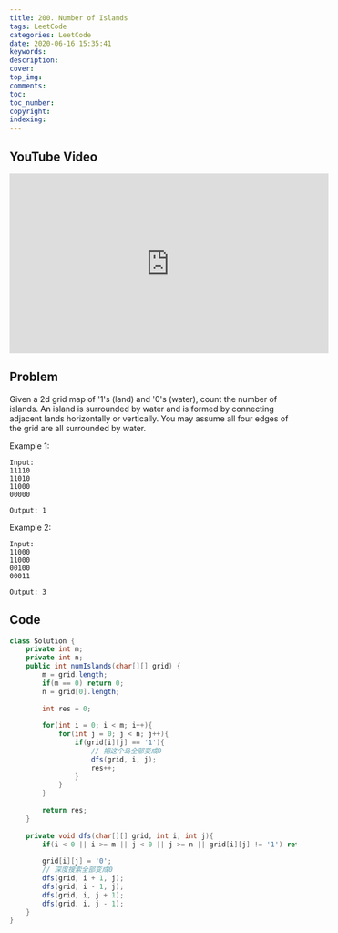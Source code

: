 ```yaml
---
title: 200. Number of Islands
tags: LeetCode
categories: LeetCode
date: 2020-06-16 15:35:41
keywords:
description:
cover:
top_img:
comments:
toc:
toc_number:
copyright:
indexing:
---
```

## YouTube Video
<iframe width="560" height="315" src="https://www.youtube.com/embed/WboLnmBXZAA" frameborder="0" allow="accelerometer; autoplay; encrypted-media; gyroscope; picture-in-picture" allowfullscreen></iframe>

## Problem
Given a 2d grid map of '1's (land) and '0's (water), count the number of islands. An island is surrounded by water and is formed by connecting adjacent lands horizontally or vertically. You may assume all four edges of the grid are all surrounded by water.

Example 1:
```
Input:
11110
11010
11000
00000

Output: 1
```
Example 2:
```
Input:
11000
11000
00100
00011

Output: 3
```

## Code
```java
class Solution {
    private int m;
    private int n;
    public int numIslands(char[][] grid) {
        m = grid.length;
        if(m == 0) return 0;
        n = grid[0].length;
        
        int res = 0;
        
        for(int i = 0; i < m; i++){
            for(int j = 0; j < n; j++){
                if(grid[i][j] == '1'){
                    // 把这个岛全部变成0
                    dfs(grid, i, j);
                    res++;
                }
            }
        }
        
        return res;
    }
    
    private void dfs(char[][] grid, int i, int j){
        if(i < 0 || i >= m || j < 0 || j >= n || grid[i][j] != '1') return;
        
        grid[i][j] = '0';
        // 深度搜索全部变成0
        dfs(grid, i + 1, j);
        dfs(grid, i - 1, j);
        dfs(grid, i, j + 1);
        dfs(grid, i, j - 1);
    }
}
```